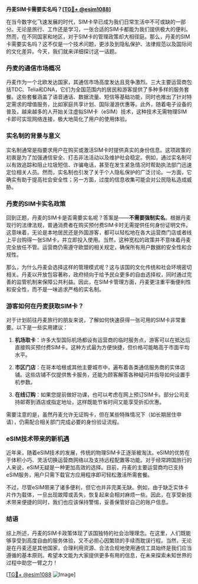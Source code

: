 **丹麦SIM卡需要实名吗？[[TG💪+ @esim1088](https://t.me/s/esim1088)]**

在当今数字化飞速发展的时代，SIM卡早已成为我们日常生活中不可或缺的一部分。无论是旅行、工作还是学习，一张合适的SIM卡都能为我们提供极大的便利。然而，在不同国家和地区，对于SIM卡的管理政策却大相径庭。那么，丹麦的SIM卡需要实名吗？这不仅是一个技术问题，更涉及到隐私保护、法律规范以及国际间的文化差异。今天，我们就来详细探讨这一话题。

### 丹麦的通信市场概况

丹麦作为一个北欧发达国家，其通信市场高度发达且竞争激烈。三大主要运营商包括TDC、Telia和DNA，它们为全国范围内的居民和游客提供了多种多样的服务套餐。这些套餐涵盖了语音通话、数据流量、短信等基础功能，同时也推出了针对特定需求的增值服务，比如家庭共享计划、国际漫游优惠等。此外，随着电子设备的普及，越来越多的人开始关注虚拟SIM卡（eSIM）技术，这种技术无需物理SIM卡即可实现网络连接，极大地简化了用户的使用体验。

### 实名制的背景与意义

实名制通常是指要求用户在购买或激活SIM卡时提供真实的身份信息。这项政策的初衷是为了加强通信安全、打击非法活动以及维护社会稳定。例如，通过实名制可以有效追踪和阻止垃圾短信、诈骗电话，甚至在发生紧急情况时帮助执法部门迅速定位相关人员。然而，实名制也引发了关于个人隐私保护的广泛讨论。一方面，它确实有助于提高社会安全性；另一方面，过度的信息收集可能会对公民隐私造成威胁。

### 丹麦的SIM卡实名政策

回到正题，丹麦的SIM卡是否需要实名呢？答案是——**不需要强制实名**。根据丹麦现行的法律法规，普通消费者在购买预付费SIM卡时无需提供任何身份证明文件。这意味着，无论是本地居民还是外国游客，都可以轻松地在各大运营商门店或者线上平台购得一张SIM卡，并立即投入使用。当然，这种宽松的政策并不意味着丹麦完全放任不管。运营商仍需遵守欧盟的相关规定，确保所有用户数据的安全性和合规性。

那么，为什么丹麦会选择这样的管理模式呢？这与该国的文化传统和社会环境密切相关。丹麦以开放包容著称，政府倾向于给予民众更多的自由选择权，同时通过完善的监管机制来保障公共利益。因此，在SIM卡管理方面，丹麦更注重平衡便利性和安全性，而不是一味追求严格的实名制。

### 游客如何在丹麦获取SIM卡？

对于计划前往丹麦旅行的朋友来说，了解如何快速获得一张可用的SIM卡非常重要。以下是一些实用建议：

1. **机场取卡**：许多大型国际机场都设有运营商的临时服务点，游客可以在抵达后直接购买预付费SIM卡。这种方式最为方便快捷，但价格可能略高于市面平均水平。
   
2. **市区门店**：在哥本哈根或其他主要城市中，遍布着各类通信服务商的实体店铺。这些店铺不仅提供售卡服务，还能为顾客解答各种疑问并指导如何设置手机参数。

3. **在线订购**：如果您提前做好功课，也可以考虑在网上预订SIM卡。部分公司支持邮寄到酒店或指定地址，这样既能节省时间又能享受折扣优惠。

需要注意的是，虽然丹麦允许无证购卡，但在某些特殊情况下（如长期居住申请），仍需配合相关部门完成必要的身份验证流程。

### eSIM技术带来的新机遇

近年来，随着eSIM技术的发展，传统的物理SIM卡正逐渐被淘汰。eSIM的优势在于体积小巧、灵活切换运营商网络以及支持远程配置等功能。对于经常跨国旅行的人来说，eSIM无疑是一种更加高效的选择。目前，丹麦的主要运营商均已支持eSIM服务，用户只需下载官方应用程序即可轻松激活所需套餐。

不过，尽管eSIM带来了诸多便利，但它也并非完美无缺。例如，由于缺乏实体卡片作为载体，一旦出现故障或丢失，恢复起来会相对麻烦一些。因此，在享受新技术带来便捷的同时，我们也应该保持警惕，妥善保管好自己的账户信息。

### 结语

综上所述，丹麦的SIM卡政策体现了该国独特的社会治理理念。在这里，人们既能够享受到高度自由的服务体验，又不必担心因繁琐的手续而耽误行程。当然，无论是在丹麦还是其他国家，合理利用资源、合法合规地使用通信工具始终是我们应当遵循的基本原则。希望本文能为大家提供更多有用的信息，在未来探索未知世界的过程中助您一臂之力！

[[TG💪+ @esim1088](https://t.me/s/esim1088) ![Image](https://i.postimg.cc/4NQfJmqS/Snipaste-2025-05-13-00-14-12.png)]